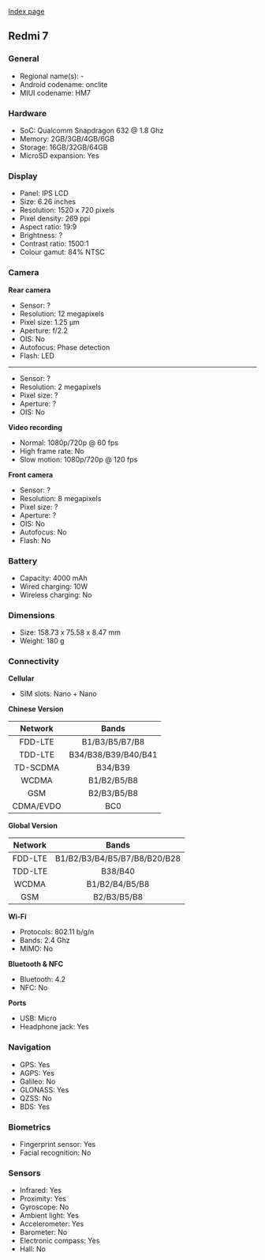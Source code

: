 [Index page](../../)

## Redmi 7

### General

* Regional name(s): -
* Android codename: onclite
* MIUI codename: HM7

### Hardware

* SoC: Qualcomm Snapdragon 632 @ 1.8 Ghz
* Memory: 2GB/3GB/4GB/6GB
* Storage: 16GB/32GB/64GB
* MicroSD expansion: Yes

### Display

* Panel: IPS LCD
* Size: 6.26 inches
* Resolution: 1520 x 720 pixels
* Pixel density: 269 ppi
* Aspect ratio: 19:9
* Brightness: ?
* Contrast ratio: 1500:1
* Colour gamut: 84% NTSC

### Camera

**Rear camera**

* Sensor: ?
* Resolution: 12 megapixels
* Pixel size: 1.25 µm
* Aperture: f/2.2
* OIS: No
* Autofocus: Phase detection
* Flash: LED

---

* Sensor: ?
* Resolution: 2 megapixels
* Pixel size: ?
* Aperture: ?
* OIS: No

**Video recording**

* Normal: 1080p/720p @ 60 fps
* High frame rate: No
* Slow motion: 1080p/720p @ 120 fps

**Front camera**

* Sensor: ?
* Resolution: 8 megapixels
* Pixel size: ?
* Aperture: ?
* OIS: No
* Autofocus: No
* Flash: No

### Battery

* Capacity: 4000 mAh
* Wired charging: 10W
* Wireless charging: No

### Dimensions

* Size: 158.73 x 75.58 x 8.47 mm
* Weight: 180 g

### Connectivity

**Cellular**

* SIM slots: Nano + Nano

**Chinese Version**

| Network | Bands |
|:---------:|:-------------------:|
| FDD-LTE | B1/B3/B5/B7/B8 |
| TDD-LTE | B34/B38/B39/B40/B41 |
| TD-SCDMA | B34/B39 |
| WCDMA | B1/B2/B5/B8 |
| GSM | B2/B3/B5/B8 |
| CDMA/EVDO | BC0 |

**Global Version**

| Network | Bands |
|:---------:|:--------------------------------:|
| FDD-LTE | B1/B2/B3/B4/B5/B7/B8/B20/B28 |
| TDD-LTE | B38/B40 |
| WCDMA | B1/B2/B4/B5/B8 |
| GSM | B2/B3/B5/B8 |

**Wi-Fi**

* Protocols: 802.11 b/g/n
* Bands: 2.4 Ghz
* MIMO: No

**Bluetooth & NFC**

* Bluetooth: 4.2 
* NFC: No

**Ports**

* USB: Micro
* Headphone jack: Yes

### Navigation

* GPS: Yes
* AGPS: Yes
* Galileo: No
* GLONASS: Yes
* QZSS: No
* BDS: Yes

### Biometrics

* Fingerprint sensor: Yes
* Facial recognition: No

### Sensors

* Infrared: Yes
* Proximity: Yes
* Gyroscope: No
* Ambient light: Yes
* Accelerometer: Yes
* Barometer: No
* Electronic compass: Yes
* Hall: No